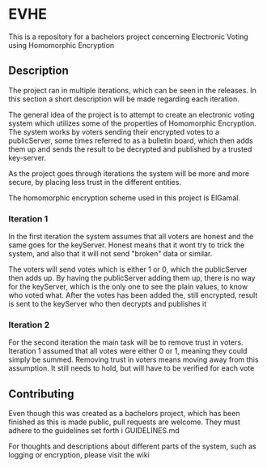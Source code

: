 # EVHE
This is a repository for a bachelors project concerning Electronic Voting using Homomorphic Encryption

## Description
The project ran in multiple iterations, which can be seen in the releases. In this section a short description will be made regarding each iteration.

The general idea of the project is to attempt to create an electronic voting system which utilizes some of the properties of Homomorphic Encryption. The system works by voters sending their encrypted votes to a publicServer, some times referred to as a bulletin board, which then adds them up and sends the result to be decrypted and published by a trusted key-server.

As the project goes through iterations the system will be more and more secure, by placing less trust in the different entities.

The homomorphic encryption scheme used in this project is ElGamal.

### Iteration 1
In the first iteration the system assumes that all voters are honest and the same goes for the keyServer. Honest means that it wont try to trick the system, and also that it will not send "broken" data or similar.

The voters will send votes which is either 1 or 0, which the publicServer then adds up. By having the publicServer adding them up, there is no way for the keyServer, which is the only one to see the plain values, to know who voted what. After the votes has been added the, still encrypted, result is sent to the keyServer who then decrypts and publishes it

### Iteration 2
For the second iteration the main task will be to remove trust in voters.
Iteration 1 assumed that all votes were either 0 or 1, meaning they could simply be summed. Removing trust in voters means moving away from this assumption. It still needs to hold, but will have to be verified for each vote

## Contributing
Even though this was created as a bachelors project, which has been finished as this is made public, pull requests are welcome.
They must adhere to the guidelines set forth i GUIDELINES.md

For thoughts and descriptions about different parts of the system, such as logging or encryption, please visit the wiki
